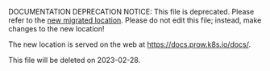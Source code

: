 DOCUMENTATION DEPRECATION NOTICE: This file is deprecated. Please refer to the
[new migrated
location](https://docs.prow.k8s.io/docs/components/cli-tools/peribolos/).
Please do not edit this file; instead, make changes to the new location!

The new location is served on the web at
https://docs.prow.k8s.io/docs/.

This file will be deleted on 2023-02-28.

